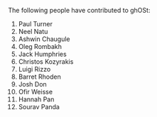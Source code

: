 The following people have contributed to ghOSt:

<ol>
<li>Paul Turner</li>
<li>Neel Natu</li>
<li>Ashwin Chaugule</li>
<li>Oleg Rombakh</li>
<li>Jack Humphries</li>
<li>Christos Kozyrakis</li>
<li>Luigi Rizzo</li>
<li>Barret Rhoden</li>
<li>Josh Don</li>
<li>Ofir Weisse</li>
<li>Hannah Pan</li>
<li>Sourav Panda</li>
</ol>
